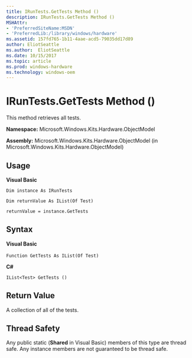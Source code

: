 ```yaml
---
title: IRunTests.GetTests Method ()
description: IRunTests.GetTests Method ()
MSHAttr:
- 'PreferredSiteName:MSDN'
- 'PreferredLib:/library/windows/hardware'
ms.assetid: 157fd765-1b11-4aae-acd5-79035dd17d89
author: EliotSeattle
ms.author:  EliotSeattle
ms.date: 10/15/2017
ms.topic: article
ms.prod: windows-hardware
ms.technology: windows-oem
---
```


# IRunTests.GetTests Method ()


This method retrieves all tests.

**Namespace:** Microsoft.Windows.Kits.Hardware.ObjectModel

**Assembly:** Microsoft.Windows.Kits.Hardware.ObjectModel (in Microsoft.Windows.Kits.Hardware.ObjectModel)

## <span id="Usage"></span><span id="usage"></span><span id="USAGE"></span>Usage


**Visual Basic**

`Dim instance As IRunTests`

`Dim returnValue As IList(Of Test)`

`returnValue = instance.GetTests`

## <span id="Syntax"></span><span id="syntax"></span><span id="SYNTAX"></span>Syntax


**Visual Basic**

`Function GetTests As IList(Of Test)`       

**C#**

`IList<Test> GetTests ()`

## <span id="Return_Value"></span><span id="return_value"></span><span id="RETURN_VALUE"></span>Return Value


A collection of all of the tests.

## <span id="Thread_Safety"></span><span id="thread_safety"></span><span id="THREAD_SAFETY"></span>Thread Safety


Any public static (**Shared** in Visual Basic) members of this type are thread safe. Any instance members are not guaranteed to be thread safe.

 

 






